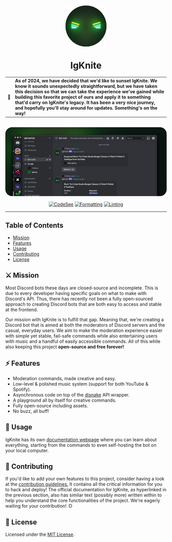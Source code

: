 <!-- SPDX-License-Identifier: MIT -->

<div align="center">

<br>
<img src="static/logo_circle.png" width="128">
<br>

# IgKnite

<!-- a table below -->
| | |
|-------------------|-------------------|
| 🌇 | **As of 2024, we have decided that we'd like to sunset IgKnite. We know it sounds unexpectedly straightforward, but we have taken this decision so that we can take the experience we've gained while building this favorite project of ours and apply it to something that'd carry on IgKnite's legacy. It has been a very nice journey, and hopefully you'll stay around for updates. Something's on the way!** |


<br> <img src="static/banner.png">

[![CodeSee](https://github.com/IgKniteDev/IgKnite/actions/workflows/codesee-arch-diagram.yml/badge.svg)](https://github.com/IgKniteDev/IgKnite/actions/workflows/codesee-arch-diagram.yml)
[![Formatting](https://github.com/IgKniteDev/IgKnite/actions/workflows/formatting.yml/badge.svg)](https://github.com/IgKniteDev/IgKnite/actions/workflows/formatting.yml)
[![Linting](https://github.com/IgKniteDev/IgKnite/actions/workflows/linting.yml/badge.svg)](https://github.com/IgKniteDev/IgKnite/actions/workflows/linting.yml)


</div>

---

## Table of Contents

- [Mission](#⚔️-our-mission)
- [Features](#🗡-features)
- [Usage](#📝-usage)
- [Contributing](#🔨-contributing)
- [License](#🔖-license)

## ⚔️ Mission

Most Discord bots these days are closed-source and incomplete. This is due to every developer having specific goals on what to make with Discord's API. Thus, there has recently not been a fully open-sourced approach to creating Discord bots that are both easy to access and stable at the frontend.

Our mission with IgKnite is to fulfill that gap. Meaning that, we're creating a Discord bot that is aimed at both the moderators of Discord servers and the casual, everyday users. We aim to make the moderation experience easier with simple yet stable, fail-safe commands while also entertaining users with music and a handful of easily accessible commands. All of this while also keeping this project **open-source and free forever!**<br>

## ⚡ Features

- Moderation commands, made creative and easy.
- Low-level & polished music system (support for both YouTube & Spotify).
- Asynchronous code on top of the [disnake](https://github.com/DisnakeDev/disnake) API wrapper.
- A playground all by itself for creative commands.
- Fully open-source including assets.
- No buzz, all buff! <br>

## 📝 Usage

IgKnite has its own [documentation webpage](https://igknitedev.github.io/docs) where you can learn about everything, starting from the commands to even self-hosting the bot on your local computer. <br>

## 🔨 Contributing

If you'd like to add your own features to this project, consider having a look at the [contribution guidelines.](./.github/CONTRIBUTING.md) It contains all the critical information for you to hack and deploy! The official documentation for IgKnite, as hyperlinked in the previous section, also has similar text (possibly more) written within to help you understand the core functionalities of the project. We're eagerly waiting for your contribution! :D <br>

## 🔖 License

Licensed under the [MIT License](LICENSE).